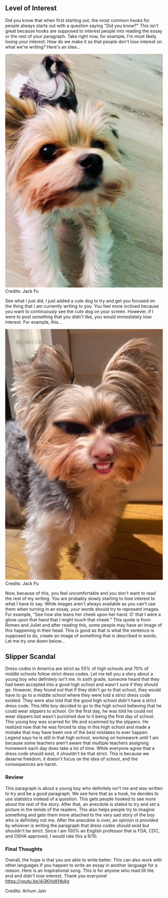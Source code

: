 ## Level of Interest
Did you know that when first starting out, the most common hooks for people always starts out with a question saying "Did you know?" This isn't great because hooks are supposed to interest people into reading the essay or the rest of your paragraph. Take right now, for example, I'm most likely losing your interest. How do we make it so that people  don't lose interest on what we're writing? Here's an idea...

![Very Cute Dog](CuteDog.jpeg)
Credits: Jack Fu

See what I just did, I just added a cute dog to try and get you focused on the thing that I am currently writing to you. You feel more inclined because you want to continuously see the cute dog on your screen. However, if I were to post somethng that you didn't like, you would immediately lose interest. For example, this...

![JogCursed](CursedJog.jpg)
Credits: Jack Fu

Now, because of this, you feel uncomfortable and you don't want to read the rest of my writing. You are probably slowly starting to lose interest to what I have to say. While images aren't always available as you can't use them when turning in an essay, your words should try to represent images. For example, "See how she leans her cheek upon her hand. O' that I were a glove upon that hand that I might touch that cheek." This quote is from Romeo and Juliet and after reading this, some people may have an image of this happening in their head. This is good as that is what the sentence is supposed to do, create an image of something that is described in words. Let me try one down below...

## Slipper Scandal
Dress codes in America are strict as 55% of high schools and 70% of middle schools follow strict dress codes. Let me tell you a story about a young boy who definitely isn't me. In sixth grade, someone heard that they had been accepted into a good high school and wasn't sure if they should go. However, they found out that if they didn't go to that school, they would have to go to a middle school where they were told a strict dress code existed. They were also told that the good high school didn't have a strict dress code. This little boy decided to go to the high school believing that he could wear slippers to school. On the first day, he was told he could not wear slippers but wasn't punished due to it being the first day of school. This young boy was scarred for life and scammed by the slippers. He realized now that he was forced to stay in this high school and made a mistake that may have been one of the best mistakes to ever happen. Legend says he is still in that high school, working on homework until 1 am because some teachers aren't aware that multiple teachers assigning homework each day does take a lot of time. While everyone agree that a dress code should exist, it shouldn't be that strict. This is because we deserve freedom, it doesn't focus on the idea of school, and the consequences are harsh. 

### Review
This paragraph is about a young boy who definitely isn't me and was written to try and be a good paragraph. We see here that as a hook, he decides to use statistics instead of a question. This gets people hooked to see more about the rest of the story. After that, an anecdote is stated to try and set a picture in the minds of the readers. This also helps people try to imagine something and gets them more attached to the very sad story of the boy who is definitely not me. After the anecdote is over, an opinion is provided by whoever is writing the paragraph that dress codes should exist but shouldn't be strict. Since I am 100% an English professor that is FDA, CDC, and OSHA approved, I would rate this a 9/10.  

### Final Thoughts
Overall, the hope is that you are able to write better. This can also work with other languages if you happen to write an essay in another language for a reason. Here is an inspirational song. This is for anyone who read till the end and didn't lose interest. Thank you everyone! 
https://youtu.be/4i3KHxKHbAg

Credits: Arhum Jain
